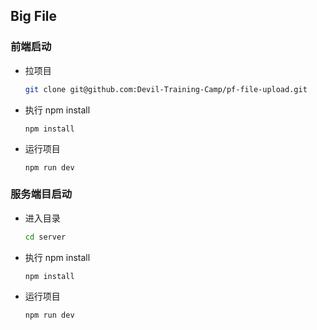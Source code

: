 ## Big File

### 前端启动

- 拉项目

  ```bash
  git clone git@github.com:Devil-Training-Camp/pf-file-upload.git
  ```

- 执行 npm install

  ```base
  npm install
  ```

- 运行项目

  ```
  npm run dev
  ```

### 服务端目启动

- 进入目录

  ```bash
  cd server
  ```

- 执行 npm install

  ```base
  npm install
  ```

- 运行项目

  ```
  npm run dev
  ```
